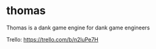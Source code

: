 # thomas
Thomas is a dank game engine for dank game engineers 


Trello: https://trello.com/b/n2luPe7H
